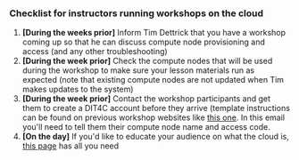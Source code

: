 ### Checklist for instructors running workshops on the cloud

1. **[During the weeks prior]**  Inform Tim Dettrick that you have a workshop coming up so that he can discuss compute node provisioning and access (and any other troubleshooting)
2. **[During the week prior]** Check the compute nodes that will be used during the workshop to make sure your lesson materials run as expected (note that existing compute nodes are not updated when Tim makes updates to the system)
3. **[During the week prior]** Contact the workshop participants and get them to create a DIT4C account before they arrive (template instructions can be found on previous workshop websites like [this one](http://resbaz.github.io/2015-02-16-resbaz-python/#setup). In this email you'll need to tell them their compute node name and access code.
4. **[On the day]** If you'd like to educate your audience on what the cloud is, [this page](https://github.com/resbaz/lessons/blob/master/cloud-intro.md) has all you need 
